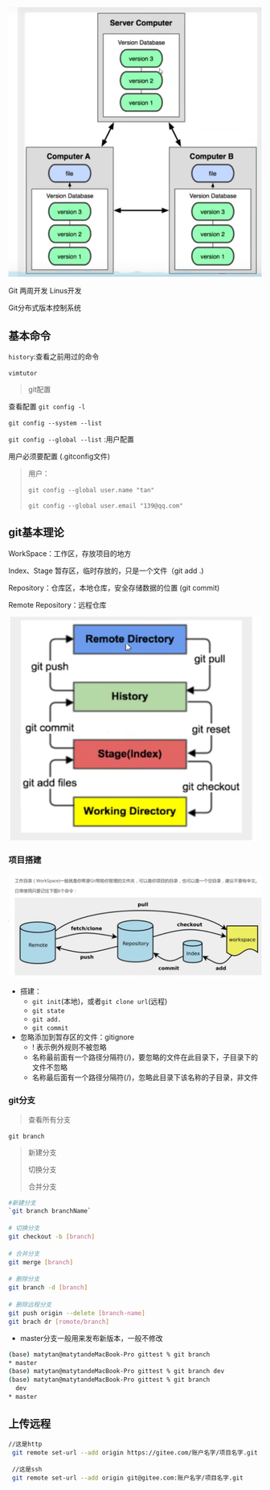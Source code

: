 ![image-20211104093810565](git学习.assets/image-20211104093810565.png)



Git 两周开发 Linus开发

Git分布式版本控制系统





## 基本命令

`history`:查看之前用过的命令

`vimtutor`

> git配置

查看配置 `git config -l`

`git config --system --list`

`git config --global --list` :用户配置

用户必须要配置 (.gitconfig文件)

> 用户：
>
> `git config --global user.name "tan"`
>
> `git config --global user.email "139@qq.com"`



## git基本理论

WorkSpace：工作区，存放项目的地方

Index、Stage 暂存区，临时存放的，只是一个文件（git add .)

Repository：仓库区，本地仓库，安全存储数据的位置 (git commit)

Remote Repository：远程仓库

![image-20211104110113652](git学习.assets/image-20211104110113652.png)





### 项目搭建

![image-20211104110320454](git学习.assets/image-20211104110320454.png)

- 搭建：
  - `git init`(本地)，或者`git clone url`(远程)
  - `git state`
  - `git add.`
  - `git commit`
- 忽略添加到暂存区的文件：gitignore
  - ! 表示例外规则不被忽略
  - 名称最前面有一个路径分隔符(/)，要忽略的文件在此目录下，子目录下的文件不忽略
  - 名称最后面有一个路径分隔符(/)，忽略此目录下该名称的子目录，非文件





### git分支

> 查看所有分支

`git branch`

> 新建分支
>
> 切换分支
>
> 合并分支

```bash
#新建分支
`git branch branchName` 

# 切换分支
git checkout -b [branch]

# 合并分支
git merge [branch]

# 删除分支
git branch -d [branch]

# 删除远程分支
git push origin --delete [branch-name]
git brach dr [romote/branch]
```

- master分支一般用来发布新版本，一般不修改

```bash
(base) matytan@matytandeMacBook-Pro gittest % git branch
* master
(base) matytan@matytandeMacBook-Pro gittest % git branch dev
(base) matytan@matytandeMacBook-Pro gittest % git branch
  dev
* master
```





## 上传远程

```bash
//这是http
 git remote set-url --add origin https://gitee.com/账户名字/项目名字.git 
 
 //这是ssh
 git remote set-url --add origin git@gitee.com:账户名字/项目名字.git


```


